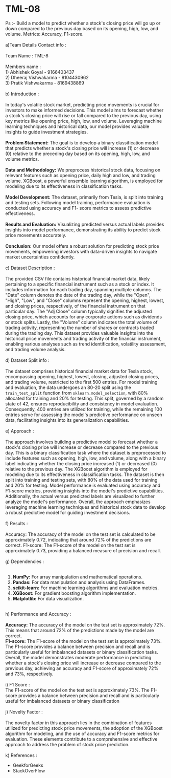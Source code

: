 # TML-08
Ps :- Build a model to predict whether a stock's closing price will go up or down compared to the previous day based on its opening, high, low, and volume. Metrics: Accuracy, F1-score.
<br>
<br>
a)Team Details Contact info :
<br>
<br>
    Team Name : TML-8
    <br><br>
    Members name : <br>
    1) Abhishek Goyal - 9166403437 <br>
    2) Dheeraj Vishwakarma - 8104430962 <br>
    3) Pratik Vishwakarma - 8169438869 <br>
    <br>
b) Introduction :<br><br>
    In today's volatile stock market, predicting price movements is crucial for investors to make informed decisions. This model aims to forecast whether a stock's closing price will         rise or fall compared to the previous day, using key metrics like opening price, high, low, and volume. Leveraging machine learning techniques and historical data, our model provides     valuable insights to guide investment strategies.<br><br>
**Problem Statement:** The goal is to develop a binary classification model that predicts whether a stock's closing price will increase (1) or decrease (0) relative to the preceding day       based on its opening, high, low, and volume metrics.<br><br>
**Data and Methodology:** We preprocess historical stock data, focusing on relevant features such as opening price, daily high and low, and trading volume. XGBoost, a powerful ensemble        learning algorithm, is employed for modeling due to its effectiveness in classification tasks.<br><br>
**Model Development:** The dataset, primarily from Tesla, is split into training and testing sets. Following model training, performance evaluation is conducted using accuracy and F1-         score metrics to assess predictive effectiveness.<br><br>
**Results and Evaluation:** Visualizing predicted versus actual labels provides insights into model performance, demonstrating its ability to predict stock price movements accurately.<br><br>
**Conclusion:** Our model offers a robust solution for predicting stock price movements, empowering investors with data-driven insights to navigate market uncertainties confidently.
<br>
<br>
c) Dataset Description :<br><br>
The provided CSV file contains historical financial market data, likely pertaining to a specific financial instrument such as a stock or index. It includes information for each trading day, spanning multiple columns. The "Date" column denotes the date of the trading day, while the "Open", "High", "Low", and "Close" columns represent the opening, highest, lowest, and closing prices, respectively, of the financial instrument on that particular day. The "Adj Close" column typically signifies the adjusted closing price, which accounts for any corporate actions such as dividends or stock splits. Lastly, the "Volume" column indicates the total volume of trading activity, representing the number of shares or contracts traded during the trading day. This dataset provides valuable insights into the historical price movements and trading activity of the financial instrument, enabling various analyses such as trend identification, volatility assessment, and trading volume analysis.
<br><br>
d) Dataset Split info :<br><br>
The dataset comprises historical financial market data for Tesla stock, encompassing opening, highest, lowest, closing, adjusted closing prices, and trading volume, restricted to the first 500 entries. For model training and evaluation, the data undergoes an 80-20 split using the `train_test_split` function from `sklearn.model_selection`, with 80% allocated for training and 20% for testing. This split, governed by a random state of 42, ensures reproducibility and consistency in model evaluation. Consequently, 400 entries are utilized for training, while the remaining 100 entries serve for assessing the model's predictive performance on unseen data, facilitating insights into its generalization capabilities.
<br><br>
e) Approach :<br><br>
The approach involves building a predictive model to forecast whether a stock's closing price will increase or decrease compared to the previous day. This is a binary classification task where the dataset is preprocessed to include features such as opening, high, low, and volume, along with a binary label indicating whether the closing price increased (1) or decreased (0) relative to the previous day. The XGBoost algorithm is employed for modeling due to its effectiveness in classification tasks. The dataset is then split into training and testing sets, with 80% of the data used for training and 20% for testing. Model performance is evaluated using accuracy and F1-score metrics, providing insights into the model's predictive capabilities. Additionally, the actual versus predicted labels are visualized to further analyze the model's performance. Overall, the approach emphasizes leveraging machine learning techniques and historical stock data to develop a robust predictive model for guiding investment decisions.
<br><br>
f) Results :<br><br>
Accuracy: The accuracy of the model on the test set is calculated to be approximately 0.72, indicating that around 72% of the predictions are correct.
F1-score: The F1-score of the model on the test set is approximately 0.73, providing a balanced measure of precision and recall.
<br><br>
g) Dependencies :<br><br>
1. **NumPy:** For array manipulation and mathematical operations.<br>
2. **Pandas:** For data manipulation and analysis using DataFrames.<br>
3. **scikit-learn:** For machine learning algorithms and evaluation metrics.<br>
4. **XGBoost:** For gradient boosting algorithm implementation.<br>
5. **Matplotlib:** For data visualization.<br><br>

h) Performance and Accuracy :<br><br>
**Accuracy:** The accuracy of the model on the test set is approximately 72%. This means that around 72% of the predictions made by the model are correct.<br>
**F1-score:** The F1-score of the model on the test set is approximately 73%. The F1-score provides a balance between precision and recall and is particularly useful for imbalanced datasets or binary classification tasks.<br>
Overall, the model demonstrates moderate performance in predicting whether a stock's closing price will increase or decrease compared to the previous day, achieving an accuracy and F1-score of approximately 72% and 73%, respectively.<br><br>
i) F1 Score :<br>
The F1-score of the model on the test set is approximately 73%. The F1-score provides a balance between precision and recall and is particularly useful for imbalanced datasets or binary classification<br><br>
j) Novelty Factor :
<br><br>
The novelty factor in this approach lies in the combination of features utilized for predicting stock price movements, the adoption of the XGBoost algorithm for modeling, and the use of accuracy and F1-score metrics for evaluation. These elements contribute to a comprehensive and effective approach to address the problem of stock price prediction.<br><br>
k) References :<br>
- GeekforGeeks<br>
- StackOverFlow
